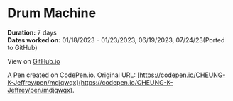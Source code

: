 # Drum Machine

**Duration:** 7 days\
**Dates worked on:** 01/18/2023 - 01/23/2023, 06/19/2023, 07/24/23(Ported to GitHub)

View on [GitHub.io](https://cheung-k-jeffrey.github.io/freeCodeCamp-Certification-Projects/Front-End-Development-Libraries/03-Drum-Machine/index.html)

A Pen created on CodePen.io. Original URL: [https://codepen.io/CHEUNG-K-Jeffrey/pen/mdjqwqx](https://codepen.io/CHEUNG-K-Jeffrey/pen/mdjqwqx).

